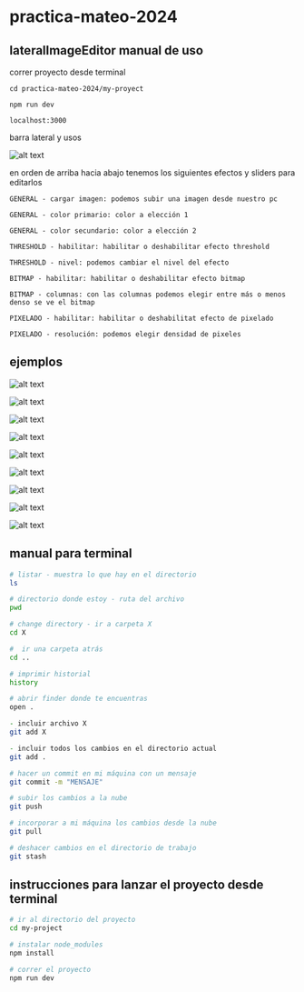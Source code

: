 # practica-mateo-2024

## lateralImageEditor manual de uso

correr proyecto desde terminal

```
cd practica-mateo-2024/my-proyect
```
```
npm run dev
```
```
localhost:3000
```
barra lateral y usos

![alt text](<Captura de pantalla 2024-11-15 a la(s) 12.42.59.png>)

en orden de arriba hacia abajo tenemos los siguientes efectos y sliders para editarlos

```
GENERAL - cargar imagen: podemos subir una imagen desde nuestro pc

GENERAL - color primario: color a elección 1

GENERAL - color secundario: color a elección 2

THRESHOLD - habilitar: habilitar o deshabilitar efecto threshold

THRESHOLD - nivel: podemos cambiar el nivel del efecto

BITMAP - habilitar: habilitar o deshabilitar efecto bitmap

BITMAP - columnas: con las columnas podemos elegir entre más o menos denso se ve el bitmap

PIXELADO - habilitar: habilitar o deshabilitat efecto de pixelado

PIXELADO - resolución: podemos elegir densidad de pixeles
```

## ejemplos

![alt text](lateralImageEditor-2024-11-15-12-57.png) 

![alt text](lateralImageEditor-2024-11-15-12-56.png) 

![alt text](<lateralImageEditor-2024-11-15-12-54 (1).png>) 

![alt text](lateralImageEditor-2024-11-15-12-54.png) 

![alt text](lateralImageEditor-2024-11-15-12-53.png) 

![alt text](lateralImageEditor-2024-11-15-12-52.png) 

![alt text](lateralImageEditor-2024-11-15-12-51.png) 

![alt text](<lateralImageEditor-2024-11-15-12-50 (1).png>) 

![alt text](lateralImageEditor-2024-11-15-12-50.png)

## manual para terminal

```zsh
# listar - muestra lo que hay en el directorio
ls
```

```zsh
# directorio donde estoy - ruta del archivo
pwd 
```

```zsh
# change directory - ir a carpeta X
cd X
```

```zsh
#  ir una carpeta atrás
cd ..
```

```zsh
# imprimir historial
history
```

```zsh
# abrir finder donde te encuentras
open . 
```

```zsh
- incluir archivo X
git add X
```

```zsh
- incluir todos los cambios en el directorio actual
git add .
```

```zsh
# hacer un commit en mi máquina con un mensaje
git commit -m "MENSAJE"
```

```zsh
# subir los cambios a la nube
git push 
```

```zsh
# incorporar a mi máquina los cambios desde la nube
git pull 
```

```zsh
# deshacer cambios en el directorio de trabajo
git stash
```

## instrucciones para lanzar el proyecto desde terminal

```zsh
# ir al directorio del proyecto
cd my-project
```

```zsh
# instalar node_modules
npm install
```

```zsh
# correr el proyecto
npm run dev
```
